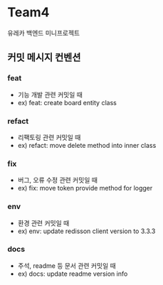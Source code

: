 # Team4
유레카 백엔드 미니프로젝트 

## 커밋 메시지 컨벤션
### feat
- 기능 개발 관련 커밋일 때
- ex) feat: create board entity class
### refact
- 리팩토링 관련 커밋일 때
- ex) refact: move delete method into inner class
### fix
- 버그, 오류 수정 관련 커밋일 때
- ex) fix: move token provide method for logger
### env
- 환경 관련 커밋일 때
- ex) env: update redisson client version to 3.3.3
### docs
- 주석, readme 등 문서 관련 커밋일 때
- ex) docs: update readme version info
